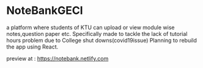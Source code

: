 # NoteBankGECI
a platform where students of KTU can upload or view module wise notes,question paper etc. Specifically made to tackle the lack of tutorial hours problem due to College shut downs(covid19issue)
Planning to rebuild the app using React.

preview at : https://notebank.netlify.com
